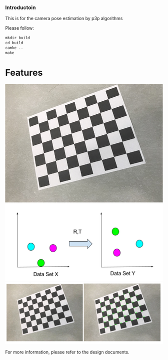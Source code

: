 ### Introductoin
This is for the camera pose estimation by p3p algorithms

Please follow:

```
mkdir build
cd build
camke ..
make
```

# Features
![](img/pic1.JPG)
![](img/RT.png)
![](img/res.png)

For more information, please refer to the design documents.